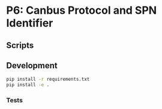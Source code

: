 # P6: Canbus Protocol and SPN Identifier 

## Scripts

## Development

```sh
pip install -r requirements.txt
pip install -e .
```

### Tests
